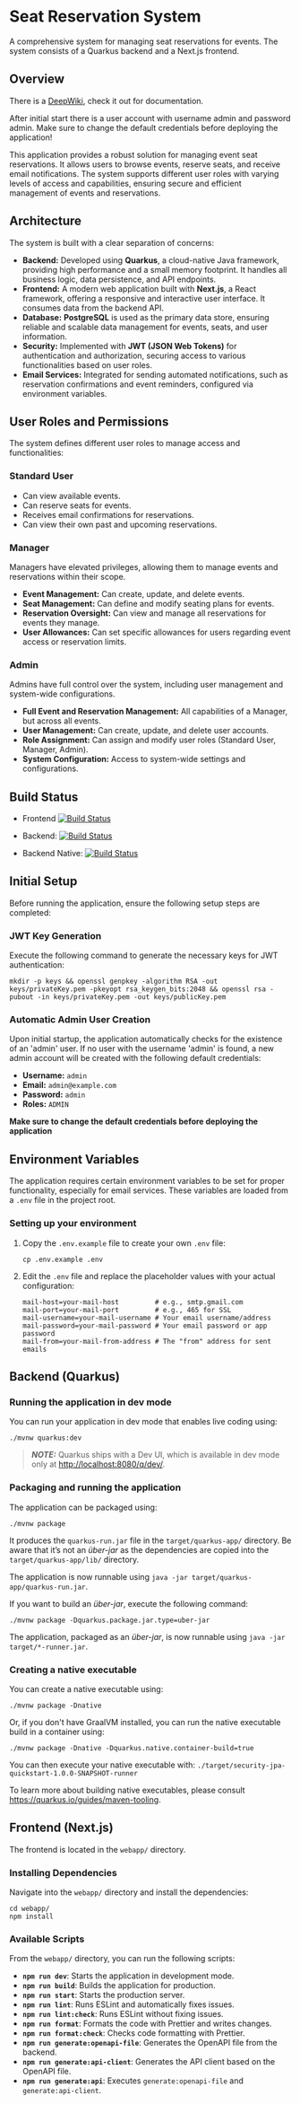 # Seat Reservation System

A comprehensive system for managing seat reservations for events. The system consists of a Quarkus backend and a Next.js frontend.

## Overview

There is a [DeepWiki](https://deepwiki.com/FelixHertweck/seatReservation), check it out for documentation.

After initial start there is a user account with username admin and password admin. Make sure to change the default credentials before deploying the application!

This application provides a robust solution for managing event seat reservations. It allows users to browse events, reserve seats, and receive email notifications. The system supports different user roles with varying levels of access and capabilities, ensuring secure and efficient management of events and reservations.

## Architecture

The system is built with a clear separation of concerns:

-   **Backend:** Developed using **Quarkus**, a cloud-native Java framework, providing high performance and a small memory footprint. It handles all business logic, data persistence, and API endpoints.
-   **Frontend:** A modern web application built with **Next.js**, a React framework, offering a responsive and interactive user interface. It consumes data from the backend API.
-   **Database:** **PostgreSQL** is used as the primary data store, ensuring reliable and scalable data management for events, seats, and user information.
-   **Security:** Implemented with **JWT (JSON Web Tokens)** for authentication and authorization, securing access to various functionalities based on user roles.
-   **Email Services:** Integrated for sending automated notifications, such as reservation confirmations and event reminders, configured via environment variables.

## User Roles and Permissions

The system defines different user roles to manage access and functionalities:

### Standard User

-   Can view available events.
-   Can reserve seats for events.
-   Receives email confirmations for reservations.
-   Can view their own past and upcoming reservations.

### Manager

Managers have elevated privileges, allowing them to manage events and reservations within their scope.
-   **Event Management:** Can create, update, and delete events.
-   **Seat Management:** Can define and modify seating plans for events.
-   **Reservation Oversight:** Can view and manage all reservations for events they manage.
-   **User Allowances:** Can set specific allowances for users regarding event access or reservation limits.

### Admin

Admins have full control over the system, including user management and system-wide configurations.
-   **Full Event and Reservation Management:** All capabilities of a Manager, but across all events.
-   **User Management:** Can create, update, and delete user accounts.
-   **Role Assignment:** Can assign and modify user roles (Standard User, Manager, Admin).
-   **System Configuration:** Access to system-wide settings and configurations.

## Build Status
- Frontend 
[![Build Status](https://github.com/FelixHertweck/SeatReservation/actions/workflows/frontend.yml/badge.svg?branch=main)](https://github.com/FelixHertweck/SeatReservation/actions/workflows/frontend.yml)

- Backend:  [![Build Status](https://github.com/FelixHertweck/SeatReservation/actions/workflows/backend.yml/badge.svg?branch=main)](https://github.com/FelixHertweck/SeatReservation/actions/workflows/backend.yml)
- Backend Native: [![Build Status](https://github.com/FelixHertweck/SeatReservation/actions/workflows/backend-native.yml/badge.svg?branch=main)](https://github.com/FelixHertweck/SeatReservation/actions/workflows/backend-native.yml)

## Initial Setup

Before running the application, ensure the following setup steps are completed:

### JWT Key Generation

Execute the following command to generate the necessary keys for JWT authentication:

```shell script
mkdir -p keys && openssl genpkey -algorithm RSA -out keys/privateKey.pem -pkeyopt rsa_keygen_bits:2048 && openssl rsa -pubout -in keys/privateKey.pem -out keys/publicKey.pem
```

### Automatic Admin User Creation

Upon initial startup, the application automatically checks for the existence of an 'admin' user. If no user with the username 'admin' is found, a new admin account will be created with the following default credentials:

-   **Username:** `admin`
-   **Email:** `admin@example.com`
-   **Password:** `admin` 
-   **Roles:** `ADMIN`

**Make sure to change the default credentials before deploying the application**

## Environment Variables

The application requires certain environment variables to be set for proper functionality, especially for email services. These variables are loaded from a `.env` file in the project root.

### Setting up your environment

1.  Copy the `.env.example` file to create your own `.env` file:
    ```shell script
    cp .env.example .env
    ```

2.  Edit the `.env` file and replace the placeholder values with your actual configuration:
    ```
    mail-host=your-mail-host         # e.g., smtp.gmail.com
    mail-port=your-mail-port         # e.g., 465 for SSL
    mail-username=your-mail-username # Your email username/address
    mail-password=your-mail-password # Your email password or app password
    mail-from=your-mail-from-address # The "from" address for sent emails
    ```

## Backend (Quarkus)

### Running the application in dev mode

You can run your application in dev mode that enables live coding using:

```shell script
./mvnw quarkus:dev
```

> **_NOTE:_** Quarkus ships with a Dev UI, which is available in dev mode only at <http://localhost:8080/q/dev/>.

### Packaging and running the application

The application can be packaged using:

```shell script
./mvnw package
```

It produces the `quarkus-run.jar` file in the `target/quarkus-app/` directory. Be aware that it’s not an _über-jar_ as the dependencies are copied into the `target/quarkus-app/lib/` directory.

The application is now runnable using `java -jar target/quarkus-app/quarkus-run.jar`.

If you want to build an _über-jar_, execute the following command:

```shell script
./mvnw package -Dquarkus.package.jar.type=uber-jar
```

The application, packaged as an _über-jar_, is now runnable using `java -jar target/*-runner.jar`.

### Creating a native executable

You can create a native executable using:

```shell script
./mvnw package -Dnative
```

Or, if you don't have GraalVM installed, you can run the native executable build in a container using:

```shell script
./mvnw package -Dnative -Dquarkus.native.container-build=true
```

You can then execute your native executable with: `./target/security-jpa-quickstart-1.0.0-SNAPSHOT-runner`

To learn more about building native executables, please consult <https://quarkus.io/guides/maven-tooling>.

## Frontend (Next.js)

The frontend is located in the `webapp/` directory.

### Installing Dependencies

Navigate into the `webapp/` directory and install the dependencies:

```shell script
cd webapp/
npm install
```

### Available Scripts

From the `webapp/` directory, you can run the following scripts:

-   **`npm run dev`**: Starts the application in development mode.
-   **`npm run build`**: Builds the application for production.
-   **`npm run start`**: Starts the production server.
-   **`npm run lint`**: Runs ESLint and automatically fixes issues.
-   **`npm run lint:check`**: Runs ESLint without fixing issues.
-   **`npm run format`**: Formats the code with Prettier and writes changes.
-   **`npm run format:check`**: Checks code formatting with Prettier.
-   **`npm run generate:openapi-file`**: Generates the OpenAPI file from the backend.
-   **`npm run generate:api-client`**: Generates the API client based on the OpenAPI file.
-   **`npm run generate:api`**: Executes `generate:openapi-file` and `generate:api-client`.

